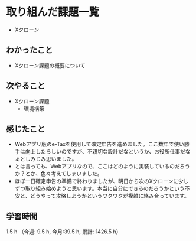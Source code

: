 # 取り組んだ課題一覧
- Xクローン

## わかったこと
- Xクローン課題の概要について

## 次やること
- Xクローン課題
    - 環境構築

## 感じたこと
- Webアプリ版のe-Taxを使用して確定申告を進めました。ここ数年で使い勝手は向上したらしいのですが、不親切な設計だなというか、お役所仕事だなぁとしみじみ思いました。
- とは言っても、Webアプリなので、ここはどのように実装しているのだろうか？とか、色々考えてしまいました。
- ほぼ一日確定申告の準備で終わりましたが、明日から次のXクローンに少しずつ取り組み始めようと思います。本当に自分にできるのだろうかという不安と、どうやって攻略しようかというワクワクが複雑に絡み合っています。   

## 学習時間
1.5 h （今週: 9.5 h, 今月:39.5 h, 累計: 1426.5 h）
